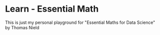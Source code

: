 # Learn - Essential Math

This is just my personal playground for "Essential Maths for Data Science" by Thomas Nield
